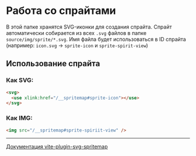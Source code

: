 # Работа со спрайтами

В этой папке хранятся SVG-иконки для создания спрайта. Спрайт автоматически собирается из всех `.svg` файлов в папке `source/img/sprite/*.svg`.
Имя файла будет использоваться в ID спрайта (например: `icon.svg` → `sprite-icon` и `sprite-spirit-view`)

## Использование спрайта

### Как SVG:

```html
<svg>
  <use xlink:href="/__spritemap#sprite-icon"></use>
</svg>
```

### Как IMG:

```html
<img src="/__spritemap#sprite-spiriit-view" />
```

---

[Документация vite-plugin-svg-spritemap](https://github.com/SpiriitLabs/vite-plugin-svg-spritemap?tab=readme-ov-file)
